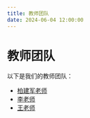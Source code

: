```yaml
---
title: 教师团队
date: 2024-06-04 12:00:00
---
```


# 教师团队

以下是我们的教师团队：

- [柏建军老师](/D:/hexoblog/source/_posts/teachers/)
- [李老师](/teacher2-profile/)
- [王老师](/teacher3-profile/)

